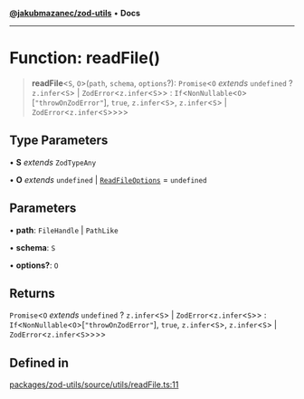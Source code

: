 [**@jakubmazanec/zod-utils**](../README.md) • **Docs**

---

# Function: readFile()

> **readFile**\<`S`, `O`\>(`path`, `schema`, `options`?): `Promise`\<`O` _extends_ `undefined` ?
> `z.infer`\<`S`\> \| `ZodError`\<`z.infer`\<`S`\>\> :
> `If`\<`NonNullable`\<`O`\>\[`"throwOnZodError"`\], `true`, `z.infer`\<`S`\>, `z.infer`\<`S`\> \|
> `ZodError`\<`z.infer`\<`S`\>\>\>\>

## Type Parameters

• **S** _extends_ `ZodTypeAny`

• **O** _extends_ `undefined` \| [`ReadFileOptions`](../interfaces/ReadFileOptions.md) = `undefined`

## Parameters

• **path**: `FileHandle` \| `PathLike`

• **schema**: `S`

• **options?**: `O`

## Returns

`Promise`\<`O` _extends_ `undefined` ? `z.infer`\<`S`\> \| `ZodError`\<`z.infer`\<`S`\>\> :
`If`\<`NonNullable`\<`O`\>\[`"throwOnZodError"`\], `true`, `z.infer`\<`S`\>, `z.infer`\<`S`\> \|
`ZodError`\<`z.infer`\<`S`\>\>\>\>

## Defined in

[packages/zod-utils/source/utils/readFile.ts:11](https://github.com/jakubmazanec/tools/blob/eb8c22844f0a0aa0874efeab93afc2bd96c269e6/packages/zod-utils/source/utils/readFile.ts#L11)
